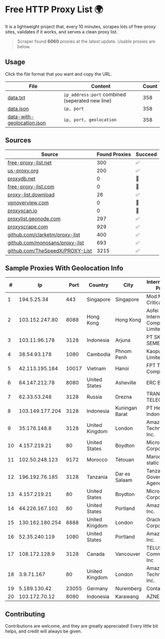 
# Free HTTP Proxy List 🌍

It is a lightweight project that, every 10 minutes, scrapes lots of free-proxy sites, validates if it works, and serves a clean proxy list.


> Scraper found **6060** proxies at the latest update. Usable proxies are below.

## Usage

Click the file format that you want and copy the URL.


|File|Content|Count|
|----|-------|-----|
|[data.txt](https://raw.githubusercontent.com/themiralay/Proxy-List-World/master/data.txt)|`ip_address:port` combined (seperated new line)|358|
|[data.json](https://raw.githubusercontent.com/themiralay/Proxy-List-World/master/data.json)|`ip, port`|358|
|[data-with-geolocation.json](https://raw.githubusercontent.com/themiralay/Proxy-List-World/master/data-with-geolocation.json)|`ip, port, geolocation`|358|

## Sources

|Source|Found Proxies|Succeed|
|------|-------------|-------|
|[free-proxy-list.net](https://free-proxy-list.net)|300|✅|
|[us-proxy.org](https://www.us-proxy.org)|200|✅|
|[proxydb.net](http://proxydb.net)|0|🚫|
|[free-proxy-list.com](https://free-proxy-list.com/?page=&port=&type%5B%5D=http&type%5B%5D=https&up_time=0&search=Search)|0|🚫|
|[proxy-list.download](https://www.proxy-list.download/HTTP)|26|✅|
|[vpnoverview.com](https://vpnoverview.com/privacy/anonymous-browsing/free-proxy-servers)|0|🚫|
|[proxyscan.io](https://www.proxyscan.io)|0|🚫|
|[proxylist.geonode.com](https://proxylist.geonode.com/api/proxy-list?limit=300&page=1&sort_by=lastChecked&sort_type=desc&protocols=http,https)|297|✅|
|[proxyscrape.com](https://api.proxyscrape.com/v2/?request=displayproxies&protocol=http&timeout=10000&country=all&ssl=all&anonymity=all)|929|✅|
|[github.com/clarketm/proxy-list](https://raw.githubusercontent.com/clarketm/proxy-list/master/proxy-list-raw.txt)|400|✅|
|[github.com/monosans/proxy-list](https://raw.githubusercontent.com/monosans/proxy-list/main/proxies/http.txt)|693|✅|
|[github.com/TheSpeedX/PROXY-List](https://raw.githubusercontent.com/TheSpeedX/PROXY-List/master/http.txt)|3215|✅|


## Sample Proxies With Geolocation Info

|#|Ip|Port|Country|City|Internet Service Provider|
|-|--|----|-------|----|-------------------------|
|1|194.5.25.34|443|Singapore|Singapore|Mod Mission Critical LLC|
|2|103.152.247.80|8088|Hong Kong|Hong Kong|Aofei Data International Company Limited|
|3|103.11.96.178|3128|Indonesia|Arjuna|PT SKYLINE SEMESTA|
|4|38.54.93.178|1080|Cambodia|Phnom Penh|Kaopu Cloud HK Limited|
|5|42.113.195.184|10017|Vietnam|Hanoi|FPT Telecom Company|
|6|64.147.212.78|8080|United States|Asheville|ERC Broadband|
|7|62.33.53.248|3128|Russia|Drezna|TRANS-TELECOM|
|8|103.149.177.204|3128|Indonesia|Kuningan Barat|PT Herza Digital Indonesia|
|9|35.176.148.8|3128|United Kingdom|London|Amazon Technologies Inc.|
|10|4.157.219.21|80|United States|Boydton|Microsoft Corporation|
|11|102.50.248.123|9172|Morocco|Tétouan|Maroc telecom static ip adress|
|12|196.192.76.185|3128|Tanzania|Dar es Salaam|Tanzania e-Government Agency|
|13|4.157.219.21|80|United States|Boydton|Microsoft Corporation|
|14|44.226.167.102|80|United States|Portland|Amazon.com, Inc.|
|15|130.162.180.254|8888|United Kingdom|London|Oracle Corporation|
|16|52.35.240.119|1080|United States|Portland|Amazon.com, Inc.|
|17|108.172.128.9|3128|Canada|Vancouver|TELUS Communications Inc|
|18|3.9.71.167|80|United Kingdom|London|Amazon Technologies Inc.|
|19|5.189.130.42|23055|Germany|Nuremberg|Contabo GmbH|
|20|103.172.70.12|8080|Indonesia|Karawang|AZNET|



## Contributing

Contributions are welcome, and they are greatly appreciated! Every
little bit helps, and credit will always be given.

